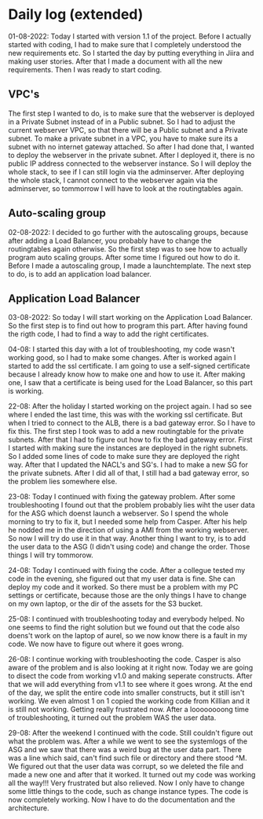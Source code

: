 # Daily log (extended)

01-08-2022: Today I started with version 1.1 of the project. Before I actually started with coding, I had to make sure that I completely understood the new requirements etc. So I started the day by putting everything in Jiira and making user stories. After that I made a document with all the new requirements. Then I was ready to start coding.

## VPC's

The first step I wanted to do, is to make sure that the webserver is deployed in a Private Subnet instead of in a Public subnet. So I had to adjust the current webserver VPC, so that there will be a Public subnet and a Private subnet. To make a private subnet in a VPC, you have to make sure its a subnet with no internet gateway attached. So after I had done that, I wanted to deploy the webserver in the private subnet. After I deployed it, there is no public IP address connected to the webserver instance. So I will deploy the whole stack, to see if I can still login via the adminserver. After deploying the whole stack, I cannot connect to the webserver again via the adminserver, so tommorrow I will have to look at the routingtables again. 

## Auto-scaling group

02-08-2022: I decided to go further with the autoscaling groups, because after adding a Load Balancer, you probably have to change the routingtables again otherwise. So the first step was to see how to actually program auto scaling groups. After some time I figured out how to do it. Before I made a autoscaling group, I made a launchtemplate. The next step to do, is to add an application load balancer.

## Application Load Balancer

03-08-2022: So today I will start working on the Application Load Balancer. So the first step is to find out how to program this part. After having found the rigth code, I had to find a way to add the right certificates. 

04-08: I started this day with a lot of troubleshooting, my code wasn't working good, so I had to make some changes. After is worked again I started to add the ssl certificate. I am going to use a self-signed certificate because I already know how to make one and how to use it. After making one, I saw that a certificate is being used for the Load Balancer, so this part is working.  

22-08: After the holiday I started working on the project again. I had so see where I ended the last time, this was with the working ssl certificate. But when I tried to connect to the ALB, there is a bad gateway error. So I have to fix this. The first step I took was to add a new routingtable for the private subnets. After that I had to figure out how to fix the bad gateway error. First I started with making sure the instances are deployed in the right subnets. So I added some lines of code to make sure they are deployed the right way. After that I updated the NACL's and SG's. I had to make a new SG for the private subnets. After I did all of that, I still had a bad gateway error, so the problem lies somewhere else. 

23-08: Today I continued with fixing the gateway problem. After some troubleshooting I found out that the problem probably lies wiht the user data for the ASG which doenst launch a webserver. So I spend the whole morning to try to fix it, but I needed some help from Casper. After his help he nodded me in the direction of using a AMI from the working webserver. So now I will try do use it in that way. Another thing I want to try, is to add the user data to the ASG (I didn't using code) and change the order. Those things I will try tommorow. 

24-08: Today I continued with fixing the code. After a collegue tested my code in the evening, she figured out that my user data is fine. She can deploy my code and it worked. So there must be a problem with my PC settings or certificate, because those are the only things I have to change on my own laptop, or the dir of the assets for the S3 bucket.  

25-08: I continued with troubleshooting today and everybody helped. No one seems to find the right solution but we found out that the code also doens't work on the laptop of aurel, so we now know there is a fault in my code. We now have to figure out where it goes wrong.    

26-08: I continue working with troubleshooting the code. Casper is also aware of the problem and is also looking at it right now. Today we are going to disect the code from working v1.0 and making seperate constructs. After that we will add everything from v1.1 to see where it goes wrong. At the end of the day, we split the entire code into smaller constructs, but it still isn't working. We even almost 1 on 1 copied the working code from Killian and it is still not working. Getting really frustrated now. After a loooooooong time of troubleshooting, it turned out the problem WAS the user data. 

29-08: After the weekend I continued with the code. Still couldn't figure out what the problem was. After a while we went to see the systemlogs of the ASG and we saw that there was a weird bug at the user data part. There was a line which said, can't find such file or directory and there stood ^M. We figured out that the user data was corrupt, so we deleted the file and made a new one and after that it worked. It turned out my code was working all the way!!! Very frustrated but also relieved. Now I only have to change some little things to the code, such as change instance types. The code is now completely working. Now I have to do the documentation and the architecture. 